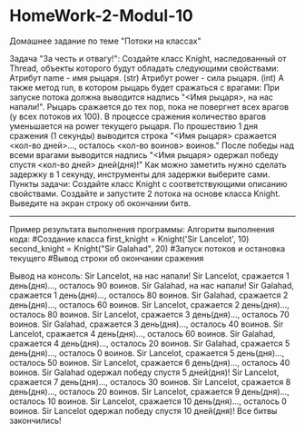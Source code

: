 # HomeWork-2-Modul-10
Домашнее задание по теме "Потоки на классах"

Задача "За честь и отвагу!":
Создайте класс Knight, наследованный от Thread, объекты которого будут обладать следующими свойствами:
Атрибут name - имя рыцаря. (str)
Атрибут power - сила рыцаря. (int)
А также метод run, в котором рыцарь будет сражаться с врагами:
При запуске потока должна выводится надпись "<Имя рыцаря>, на нас напали!".
Рыцарь сражается до тех пор, пока не повергнет всех врагов (у всех потоков их 100).
В процессе сражения количество врагов уменьшается на power текущего рыцаря.
По прошествию 1 дня сражения (1 секунды) выводится строка "<Имя рыцаря> сражается <кол-во дней>..., осталось <кол-во воинов> воинов."
После победы над всеми врагами выводится надпись "<Имя рыцаря> одержал победу спустя <кол-во дней> дней(дня)!"
Как можно заметить нужно сделать задержку в 1 секунду, инструменты для задержки выберите сами.
Пункты задачи:
Создайте класс Knight с соответствующими описанию свойствами.
Создайте и запустите 2 потока на основе класса Knight.
Выведите на экран строку об окончании битв.

----------------------------------------------------------------------------------------------------------------------

Пример результата выполнения программы:
Алгоритм выполнения кода:
#Создание класса
first_knight = Knight('Sir Lancelot', 10)
second_knight = Knight("Sir Galahad", 20)
#Запуск потоков и остановка текущего
#Вывод строки об окончании сражения

Вывод на консоль:
Sir Lancelot, на нас напали!
Sir Lancelot, сражается 1 день(дня)..., осталось 90 воинов.
Sir Galahad, на нас напали!
Sir Galahad, сражается 1 день(дня)..., осталось 80 воинов.
Sir Galahad, сражается 2 день(дня)..., осталось 60 воинов.
Sir Lancelot, сражается 2 день(дня)..., осталось 80 воинов.
Sir Lancelot, сражается 3 день(дня)..., осталось 70 воинов.
Sir Galahad, сражается 3 день(дня)..., осталось 40 воинов.
Sir Lancelot, сражается 4 день(дня)..., осталось 60 воинов.
Sir Galahad, сражается 4 день(дня)..., осталось 20 воинов.
Sir Galahad, сражается 5 день(дня)..., осталось 0 воинов.
Sir Lancelot, сражается 5 день(дня)..., осталось 50 воинов.
Sir Lancelot, сражается 6 день(дня)..., осталось 40 воинов.
Sir Galahad одержал победу спустя 5 дней(дня)!
Sir Lancelot, сражается 7 день(дня)..., осталось 30 воинов.
Sir Lancelot, сражается 8 день(дня)..., осталось 20 воинов.
Sir Lancelot, сражается 9 день(дня)..., осталось 10 воинов.
Sir Lancelot, сражается 10 день(дня)..., осталось 0 воинов.
Sir Lancelot одержал победу спустя 10 дней(дня)!
Все битвы закончились!

